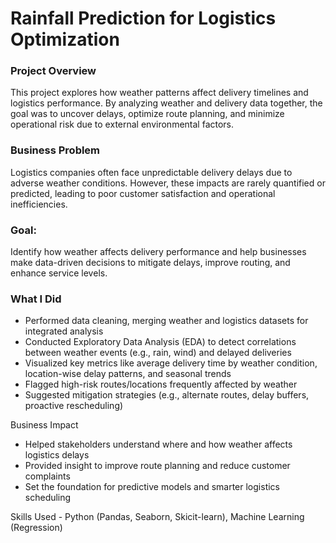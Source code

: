 # Rainfall Prediction for Logistics Optimization


### Project Overview
This project explores how weather patterns affect delivery timelines and logistics performance. By analyzing weather and delivery data together, the goal was to uncover delays, optimize route planning, and minimize operational risk due to external environmental factors.

### Business Problem
Logistics companies often face unpredictable delivery delays due to adverse weather conditions. However, these impacts are rarely quantified or predicted, leading to poor customer satisfaction and operational inefficiencies.

### Goal: 
Identify how weather affects delivery performance and help businesses make data-driven decisions to mitigate delays, improve routing, and enhance service levels.

### What I Did
- Performed data cleaning, merging weather and logistics datasets for integrated analysis
- Conducted Exploratory Data Analysis (EDA) to detect correlations between weather events (e.g., rain, wind) and delayed deliveries
- Visualized key metrics like average delivery time by weather condition, location-wise delay patterns, and seasonal trends
- Flagged high-risk routes/locations frequently affected by weather
- Suggested mitigation strategies (e.g., alternate routes, delay buffers, proactive rescheduling)


 Business Impact
- Helped stakeholders understand where and how weather affects logistics delays
- Provided insight to improve route planning and reduce customer complaints
- Set the foundation for predictive models and smarter logistics scheduling

  
Skills Used - Python (Pandas, Seaborn, Skicit-learn), Machine Learning (Regression)
